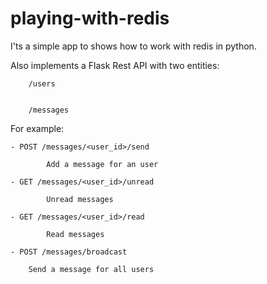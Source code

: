 # playing-with-redis

I'ts a simple app to shows how to work with redis in python.

Also implements a Flask Rest API with two entities:

        /users


        /messages

For example:

    - POST /messages/<user_id>/send

            Add a message for an user

    - GET /messages/<user_id>/unread

            Unread messages

    - GET /messages/<user_id>/read
        
            Read messages
            
    - POST /messages/broadcast

        Send a message for all users
